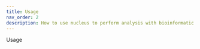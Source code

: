 ```yaml
---
title: Usage
nav_order: 2
description: How to use nucleus to perform analysis with bioinformatic analysis.
---
```


Usage